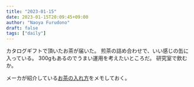 ```yaml
---
title: "2023-01-15"
date: 2023-01-15T20:09:45+09:00
author: "Naoya Furudono"
draft: false
tags: ["daily"]
---
```


カタログギフトで頂いたお茶が届いた。
煎茶の詰め合わせで、いい感じの缶に入っている。
300gもあるのでうまい運用を考えたいところだ。
研究室で飲むか。

メーカが紹介している[お茶の入れ方]をメモしておく。

[お茶の入れ方]: https://www.harimaen.co.jp/user_data/put
